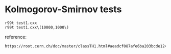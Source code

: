 Kolmogorov-Smirnov tests
====

    r99t test1.cxx
    r99t test1.cxx\(10000,1000\)
    
reference:

    https://root.cern.ch/doc/master/classTH1.html#aeadcf087afe6ba203bcde124cfabbee4
    
    
